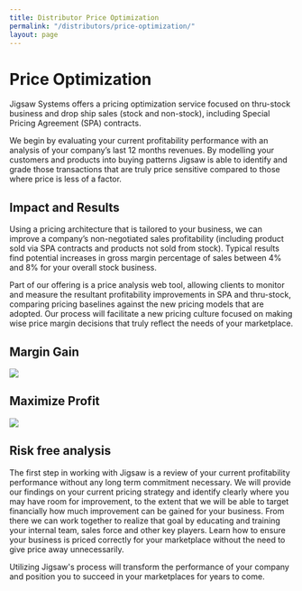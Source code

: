 ```yaml
---
title: Distributor Price Optimization
permalink: "/distributors/price-optimization/"
layout: page
---
```


<!-- ### Distributor -->

# Price Optimization

Jigsaw Systems offers a pricing optimization service focused on thru-stock business and drop ship sales (stock and non-stock), including Special Pricing Agreement (SPA) contracts.

We begin by evaluating your current profitability performance with an analysis of your company’s last 12 months revenues. By modelling your customers and products into  buying patterns Jigsaw is able to identify and grade those transactions that are truly price sensitive compared to those where price is less of a factor.

<h2 class="color-green mt-3 mb-1">Impact and Results</h2>

Using a pricing architecture that is tailored to your business, we can improve a company’s non-negotiated sales profitability (including product sold via SPA contracts and products not sold from stock). Typical results find potential increases in gross margin percentage of sales between 4% and 8% for your overall stock business.

Part of our offering is a price analysis web tool, allowing clients to monitor and  measure the resultant profitability improvements in SPA and thru-stock, comparing pricing baselines against the new pricing models that are adopted. Our process will facilitate a new pricing culture focused on making wise price margin decisions that truly reflect the needs of your marketplace.

<div class="row">
  <div class="col-md-6">
    <h2 class="color-blue text-xs-center mb-1 mt-2">Margin Gain</h2>
    <img src="/uploads/distributor-pricing-1.jpg" class="mt-0">
  </div>
  <div class="col-md-6">
    <h2 class="color-blue text-xs-center mb-1 mt-2">Maximize Profit</h2>
    <img src="/uploads/distributor-pricing-2.jpg" class="mt-0">
  </div>
</div>

<h2 class="color-orange mt-3 mb-1">Risk free analysis</h2>


The first step in working with Jigsaw is a review of your current profitability performance without any long term commitment necessary. We will provide our findings on your current pricing strategy and identify clearly where you may have room for improvement, to the extent that we will be able to target financially how much improvement can be gained for your business. From there we can work together to realize that goal by educating and training your internal team, sales force and other key players. Learn how to ensure your business is priced correctly for your marketplace without the need to give price away unnecessarily.

Utilizing Jigsaw's process will transform the performance of your company and position you to succeed in your marketplaces for years to come.

